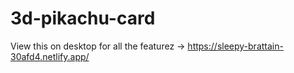 # 3d-pikachu-card
View this on desktop for all the featurez
-> https://sleepy-brattain-30afd4.netlify.app/
